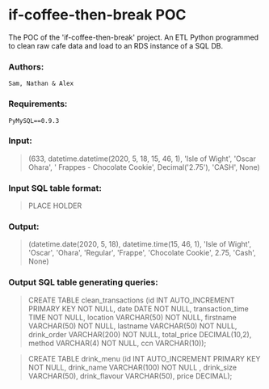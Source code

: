 # if-coffee-then-break POC
The POC of the 'if-coffee-then-break' project. An ETL Python programmed to clean raw cafe data and load to an RDS instance of a SQL DB.

### Authors:

    Sam, Nathan & Alex

### Requirements: 

    PyMySQL==0.9.3

### Input: 

>(633, datetime.datetime(2020, 5, 18, 15, 46, 1), 'Isle of Wight', 'Oscar Ohara', ' Frappes - Chocolate Cookie', Decimal('2.75'), 'CASH', None)

### Input SQL table format:
> PLACE HOLDER

### Output: 

>(datetime.date(2020, 5, 18), datetime.time(15, 46, 1), 'Isle of Wight', 'Oscar', 'Ohara', 'Regular', 'Frappe', 'Chocolate Cookie', 2.75, 'Cash', None)

### Output SQL table generating queries:

>CREATE TABLE clean_transactions (id INT AUTO_INCREMENT PRIMARY KEY NOT NULL, date DATE NOT NULL, transaction_time TIME NOT NULL, location VARCHAR(50) NOT NULL, firstname VARCHAR(50) NOT NULL, lastname VARCHAR(50) NOT NULL, drink_order VARCHAR(200) NOT NULL, total_price DECIMAL(10,2), method VARCHAR(4) NOT NULL, ccn VARCHAR(10));

>CREATE TABLE drink_menu (id INT AUTO_INCREMENT PRIMARY KEY NOT NULL, drink_name VARCHAR(100) NOT NULL , drink_size VARCHAR(50), drink_flavour VARCHAR(50), price DECIMAL);
